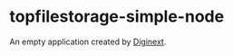 # topfilestorage-simple-node

An empty application created by [Diginext](https://diginext.site/?ref=cli).
